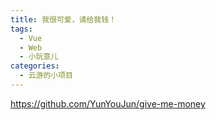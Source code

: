 ```yaml
---
title: 我很可爱，请给我钱！
tags:
  - Vue
  - Web
  - 小玩意儿
categories:
  - 云游的小项目
---
```


https://github.com/YunYouJun/give-me-money

<!-- more -->